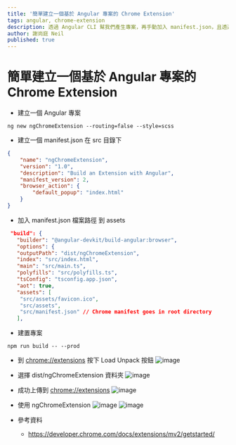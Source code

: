 ```yaml
---
title: '簡單建立一個基於 Angular 專案的 Chrome Extension'
tags: angular, chrome-extension
description: 透過 Angular CLI 幫我們產生專案，再手動加入 manifest.json，且透過 ng build 建置與打包程式碼並上傳到 chrome://extensions 的未封裝項目上
author: 謝尚庭 Neil
published: true
---
```


# 簡單建立一個基於 Angular 專案的 Chrome Extension

- 建立一個 Angular 專案

```shell
ng new ngChromeExtension --routing=false --style=scss
```

- 建立一個 manifest.json 在 src 目錄下

```json
{
    "name": "ngChromeExtension",
    "version": "1.0",
    "description": "Build an Extension with Angular",
    "manifest_version": 2,
    "browser_action": {
        "default_popup": "index.html"
    }
}
```

- 加入 manifest.json 檔案路徑 到 assets

```json
 "build": {
   "builder": "@angular-devkit/build-angular:browser",
   "options": {
   "outputPath": "dist/ngChromeExtension",
   "index": "src/index.html",
   "main": "src/main.ts",
   "polyfills": "src/polyfills.ts",
   "tsConfig": "tsconfig.app.json",
   "aot": true,
   "assets": [
    "src/assets/favicon.ico",
    "src/assets",
    "src/manifest.json" // Chrome manifest goes in root directory
   ],
```

- 建置專案

```shell
npm run build -- --prod
```

- 到 [chrome://extensions](chrome://extensions) 按下 Load Unpack 按鈕
![image](https://i.imgur.com/DtHzowv.png)

- 選擇 dist/ngChromeExtension 資料夾
![image](https://i.imgur.com/9wzTwzv.png)

- 成功上傳到 [chrome://extensions](chrome://extensions)
![image](https://i.imgur.com/QwfDlJv.png)

- 使用 ngChromeExtension
![image](https://i.imgur.com/VpZ8vGy.png)
![image](https://i.imgur.com/QnTNt0B.png)

- 參考資料
  - <https://developer.chrome.com/docs/extensions/mv2/getstarted/>
